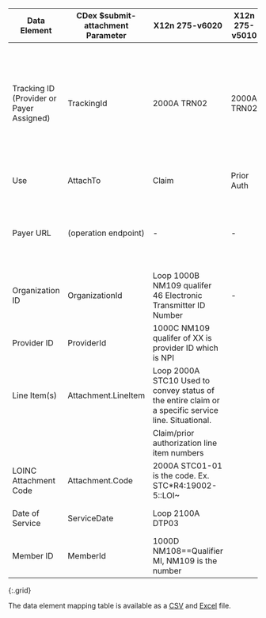 <!-- attachments_to_275.md
*****************************************************************************************************
*                                  WARNING: DO NOT EDIT THIS FILE                                   *
*                                                                                                   *
* This file is generated by csv_to_markdown_tabler.ipynb. Any edits you make to this file will be   *
* overwritten                                                                                       *
* To change the contents of this file, edit input/images/data-element-mapping.csv                     *
*****************************************************************************************************
-->

| Data Element | CDex $submit-attachment Parameter | <span class="bg-success" markdown="1">X12n 275-v6020</span><!-- new-content --> | <span class="bg-success" markdown="1">X12n 275-v5010</span><!-- new-content --> | Submit Attachments Comments |
|-----|----|-----------|-------|-------------------|
| Tracking ID (Provider or Payer Assigned) | TrackingId | <span class="bg-success" markdown="1">2000A TRN02</span><!-- new-content --> | <span class="bg-success" markdown="1">2000A TRN02</span><!-- new-content --> | <span class="bg-success" markdown="1">For *unsolicited* attachments, this is the provider-assigned tracking/control number. For *solicited* attachments, this is the payer-assigned tracking/control number.</span><!-- new-content --> |
| Use | AttachTo | <span class="bg-success" markdown="1">Claim</span><!-- new-content --> | <span class="bg-success" markdown="1">Prior Auth</span><!-- new-content --> | Choice of "claim" or "preauthorization" |
| Payer URL | (operation endpoint) | <span class="bg-success" markdown="1">-</span><!-- new-content --> | <span class="bg-success" markdown="1">-</span><!-- new-content --> | Payer endpoint where the attachments are submitted using the $submit-attachment operation |
| Organization ID | OrganizationId | <span class="bg-success" markdown="1">Loop 1000B NM109 qualifer 46 Electronic Transmitter ID Number</span><!-- new-content --> | <span class="bg-success" markdown="1">-</span><!-- new-content --> | Organization of provider who submitted claim/prior authorization |
| Provider ID | ProviderId | <span class="bg-success" markdown="1">1000C NM109 qualifer of XX is provider ID which is NPI</span><!-- new-content --> | <span class="bg-success" markdown="1"></span><!-- new-content --> | Provider who submitted claim/prior authorization |
| Line Item(s) | Attachment.LineItem | <span class="bg-success" markdown="1">Loop 2000A STC10 Used to convey status of the entire claim or a specific service line. Situational.
</span><!-- new-content --> | <span class="bg-success" markdown="1"></span><!-- new-content --> | Claim/prior authorization line item numbers |
| LOINC Attachment Code | Attachment.Code | <span class="bg-success" markdown="1">2000A STC01-01 is the code. Ex. STC*R4:19002-5::LOI~</span><!-- new-content --> | <span class="bg-success" markdown="1"></span><!-- new-content --> | LOINC attachment codes |
| Date of Service | ServiceDate | <span class="bg-success" markdown="1">Loop 2100A DTP03</span><!-- new-content --> | <span class="bg-success" markdown="1"></span><!-- new-content --> | Date of service for claim/prior authorization |
| Member ID | MemberId | <span class="bg-success" markdown="1">1000D NM108==Qualifier MI, NM109 is the number</span><!-- new-content --> | <span class="bg-success" markdown="1"></span><!-- new-content --> | Payer assigned patient identifier |
{:.grid}

The data element mapping table is available as a [CSV](data-element-mapping.csv) and [Excel](data-element-mapping.xlsx) file.